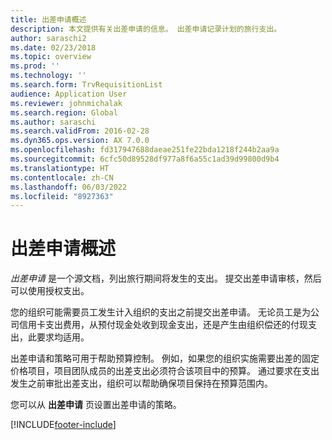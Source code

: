 ```yaml
---
title: 出差申请概述
description: 本文提供有关出差申请的信息。 出差申请记录计划的旅行支出。
author: saraschi2
ms.date: 02/23/2018
ms.topic: overview
ms.prod: ''
ms.technology: ''
ms.search.form: TrvRequisitionList
audience: Application User
ms.reviewer: johnmichalak
ms.search.region: Global
ms.author: saraschi
ms.search.validFrom: 2016-02-28
ms.dyn365.ops.version: AX 7.0.0
ms.openlocfilehash: fd317947688daeae251fe22bda1218f244b2aa9a
ms.sourcegitcommit: 6cfc50d89528df977a8f6a55c1ad39d99800d9b4
ms.translationtype: HT
ms.contentlocale: zh-CN
ms.lasthandoff: 06/03/2022
ms.locfileid: "8927363"
---
```

# <a name="travel-requisitions-overview"></a>出差申请概述

*出差申请* 是一个源文档，列出旅行期间将发生的支出。 提交出差申请审核，然后可以使用授权支出。

您的组织可能需要员工发生计入组织的支出之前提交出差申请。 无论员工是为公司信用卡支出费用，从预付现金处收到现金支出，还是产生由组织偿还的付现支出，此要求均适用。

出差申请和策略可用于帮助预算控制。 例如，如果您的组织实施需要出差的固定价格项目，项目团队成员的出差支出必须符合该项目中的预算。 通过要求在支出发生之前审批出差支出，组织可以帮助确保项目保持在预算范围内。

您可以从 **出差申请** 页设置出差申请的策略。


[!INCLUDE[footer-include](../includes/footer-banner.md)]